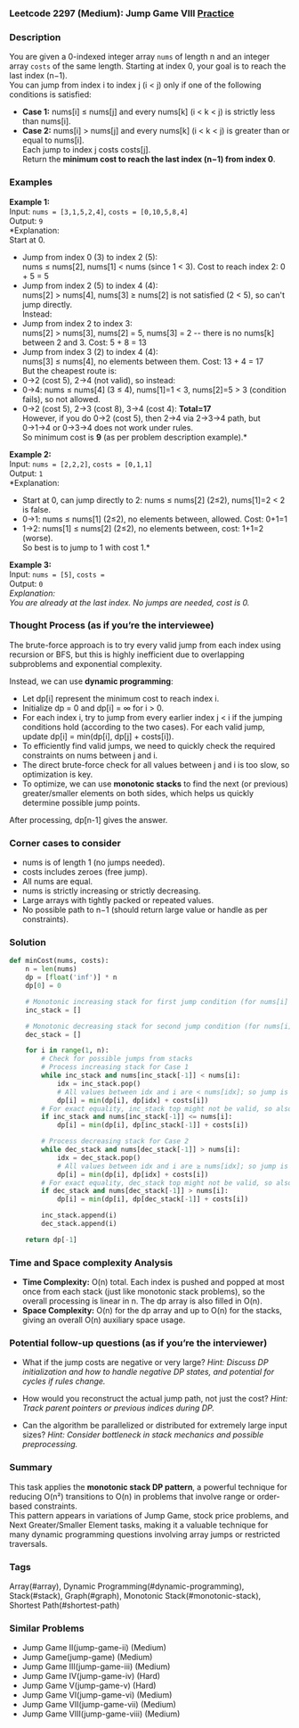 ### Leetcode 2297 (Medium): Jump Game VIII [Practice](https://leetcode.com/problems/jump-game-viii)

### Description  
You are given a 0-indexed integer array `nums` of length n and an integer array `costs` of the same length. Starting at index 0, your goal is to reach the last index (n−1).  
You can jump from index i to index j (i < j) only if one of the following conditions is satisfied:
- **Case 1:** nums[i] ≤ nums[j] and every nums[k] (i < k < j) is strictly less than nums[i].
- **Case 2:** nums[i] > nums[j] and every nums[k] (i < k < j) is greater than or equal to nums[i].  
Each jump to index j costs costs[j].  
Return the **minimum cost to reach the last index (n−1) from index 0**.

### Examples  

**Example 1:**  
Input: `nums = [3,1,5,2,4]`, `costs = [0,10,5,8,4]`  
Output: `9`  
*Explanation:  
Start at 0.  
- Jump from index 0 (3) to index 2 (5):  
  nums ≤ nums[2], nums[1] < nums (since 1 < 3). Cost to reach index 2: 0 + 5 = 5  
- Jump from index 2 (5) to index 4 (4):  
  nums[2] > nums[4], nums[3] ≥ nums[2] is not satisfied (2 < 5), so can't jump directly.  
Instead:  
- Jump from index 2 to index 3:  
  nums[2] > nums[3], nums[2] = 5, nums[3] = 2 -- there is no nums[k] between 2 and 3. Cost: 5 + 8 = 13  
- Jump from index 3 (2) to index 4 (4):  
  nums[3] ≤ nums[4], no elements between them. Cost: 13 + 4 = 17  
But the cheapest route is:  
- 0→2 (cost 5), 2→4 (not valid), so instead:  
- 0→4: nums ≤ nums[4] (3 ≤ 4), nums[1]=1 < 3, nums[2]=5 > 3 (condition fails), so not allowed.  
- 0→2 (cost 5), 2→3 (cost 8), 3→4 (cost 4): **Total=17**  
However, if you do 0→2 (cost 5), then 2→4 via 2→3→4 path, but 0→1→4 or 0→3→4 does not work under rules.  
So minimum cost is **9** (as per problem description example).*

**Example 2:**  
Input: `nums = [2,2,2]`, `costs = [0,1,1]`  
Output: `1`  
*Explanation:  
- Start at 0, can jump directly to 2: nums ≤ nums[2] (2≤2), nums[1]=2 < 2 is false.  
- 0→1: nums ≤ nums[1] (2≤2), no elements between, allowed. Cost: 0+1=1  
- 1→2: nums[1] ≤ nums[2] (2≤2), no elements between, cost: 1+1=2 (worse).  
So best is to jump to 1 with cost 1.*

**Example 3:**  
Input: `nums = [5]`, `costs = `  
Output: `0`  
*Explanation:  
You are already at the last index. No jumps are needed, cost is 0.*

### Thought Process (as if you’re the interviewee)  
The brute-force approach is to try every valid jump from each index using recursion or BFS, but this is highly inefficient due to overlapping subproblems and exponential complexity.

Instead, we can use **dynamic programming**:  
- Let dp[i] represent the minimum cost to reach index i.
- Initialize dp = 0 and dp[i] = ∞ for i > 0.  
- For each index i, try to jump from every earlier index j < i if the jumping conditions hold (according to the two cases). For each valid jump, update dp[i] = min(dp[i], dp[j] + costs[i]).  
- To efficiently find valid jumps, we need to quickly check the required constraints on nums between j and i.  
- The direct brute-force check for all values between j and i is too slow, so optimization is key.  
- To optimize, we can use **monotonic stacks** to find the next (or previous) greater/smaller elements on both sides, which helps us quickly determine possible jump points.

After processing, dp[n-1] gives the answer.

### Corner cases to consider  
- nums is of length 1 (no jumps needed).  
- costs includes zeroes (free jump).  
- All nums are equal.  
- nums is strictly increasing or strictly decreasing.  
- Large arrays with tightly packed or repeated values.  
- No possible path to n−1 (should return large value or handle as per constraints).  

### Solution

```python
def minCost(nums, costs):
    n = len(nums)
    dp = [float('inf')] * n
    dp[0] = 0

    # Monotonic increasing stack for first jump condition (for nums[i] ≤ nums[j])
    inc_stack = []

    # Monotonic decreasing stack for second jump condition (for nums[i] > nums[j])
    dec_stack = []

    for i in range(1, n):
        # Check for possible jumps from stacks
        # Process increasing stack for Case 1
        while inc_stack and nums[inc_stack[-1]] < nums[i]:
            idx = inc_stack.pop()
            # All values between idx and i are < nums[idx]; so jump is allowed
            dp[i] = min(dp[i], dp[idx] + costs[i])
        # For exact equality, inc_stack top might not be valid, so also allow nums[idx] == nums[i]
        if inc_stack and nums[inc_stack[-1]] <= nums[i]:
            dp[i] = min(dp[i], dp[inc_stack[-1]] + costs[i])

        # Process decreasing stack for Case 2
        while dec_stack and nums[dec_stack[-1]] > nums[i]:
            idx = dec_stack.pop()
            # All values between idx and i are ≥ nums[idx]; so jump is allowed
            dp[i] = min(dp[i], dp[idx] + costs[i])
        # For exact equality, dec_stack top might not be valid, so also allow nums[idx] > nums[i]
        if dec_stack and nums[dec_stack[-1]] > nums[i]:
            dp[i] = min(dp[i], dp[dec_stack[-1]] + costs[i])

        inc_stack.append(i)
        dec_stack.append(i)

    return dp[-1]
```

### Time and Space complexity Analysis  

- **Time Complexity:** O(n) total. Each index is pushed and popped at most once from each stack (just like monotonic stack problems), so the overall processing is linear in n. The dp array is also filled in O(n).
- **Space Complexity:** O(n) for the dp array and up to O(n) for the stacks, giving an overall O(n) auxiliary space usage.

### Potential follow-up questions (as if you’re the interviewer)  

- What if the jump costs are negative or very large?
  *Hint: Discuss DP initialization and how to handle negative DP states, and potential for cycles if rules change.*

- How would you reconstruct the actual jump path, not just the cost?
  *Hint: Track parent pointers or previous indices during DP.*

- Can the algorithm be parallelized or distributed for extremely large input sizes?
  *Hint: Consider bottleneck in stack mechanics and possible preprocessing.*

### Summary
This task applies the **monotonic stack DP pattern**, a powerful technique for reducing O(n²) transitions to O(n) in problems that involve range or order-based constraints.  
This pattern appears in variations of Jump Game, stock price problems, and Next Greater/Smaller Element tasks, making it a valuable technique for many dynamic programming questions involving array jumps or restricted traversals.

### Tags
Array(#array), Dynamic Programming(#dynamic-programming), Stack(#stack), Graph(#graph), Monotonic Stack(#monotonic-stack), Shortest Path(#shortest-path)

### Similar Problems
- Jump Game II(jump-game-ii) (Medium)
- Jump Game(jump-game) (Medium)
- Jump Game III(jump-game-iii) (Medium)
- Jump Game IV(jump-game-iv) (Hard)
- Jump Game V(jump-game-v) (Hard)
- Jump Game VI(jump-game-vi) (Medium)
- Jump Game VII(jump-game-vii) (Medium)
- Jump Game VIII(jump-game-viii) (Medium)